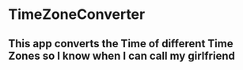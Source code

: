 # TimeZoneConverter

## This app converts the Time of different Time Zones so I know when I can call my girlfriend
